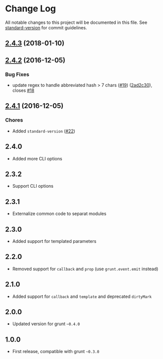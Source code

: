 # Change Log

All notable changes to this project will be documented in this file. See [standard-version](https://github.com/conventional-changelog/standard-version) for commit guidelines.

<a name="2.4.3"></a>
## [2.4.3](https://github.com/mikaelkaron/grunt-git-describe/compare/v2.4.2...v2.4.3) (2018-01-10)



<a name="2.4.2"></a>
## [2.4.2](https://github.com/mikaelkaron/grunt-git-describe/compare/v2.4.1...v2.4.2) (2016-12-05)


### Bug Fixes

* update regex to handle abbreviated hash > 7 chars ([#19](https://github.com/mikaelkaron/grunt-git-describe/issues/19)) ([2ad2c30](https://github.com/mikaelkaron/grunt-git-describe/commit/2ad2c30)), closes [#18](https://github.com/mikaelkaron/grunt-git-describe/issues/18)



<a name="2.4.1"></a>
## [2.4.1](https://github.com/mikaelkaron/grunt-git-describe/compare/2.4.0...v2.4.1) (2016-12-05)

### Chores

* Added `standard-version` ([#22](https://github.com/mikaelkaron/grunt-git-describe/issues/22))

<a name="2.4.0"></a>
## 2.4.0

* Added more CLI options

<a name="2.3.2"></a>
## 2.3.2

* Support CLI options  

<a name="2.3.1"></a>
## 2.3.1

* Externalize common code to separat modules  

<a name="2.3.0"></a>
## 2.3.0

* Added support for templated parameters  

<a name="2.2.0"></a>
## 2.2.0

* Removed support for `callback` and `prop` (use `grunt.event.emit` instead)  

<a name="2.1.0"></a>
## 2.1.0

* Added support for `callback` and `template` and deprecated `dirtyMark`  

<a name="2.4.0"></a>
## 2.0.0

* Updated version for grunt `~0.4.0`  

<a name="1.0.0"></a>
## 1.0.0

* First release, compatible with grunt `~0.3.0`